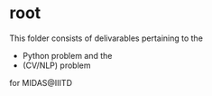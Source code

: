 # root
This folder consists of delivarables pertaining to the 
- Python problem and the 
- (CV/NLP) problem

for MIDAS@IIITD
